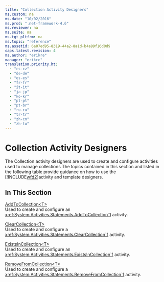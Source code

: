 ```yaml
---
title: "Collection Activity Designers"
ms.custom: na
ms.date: "10/02/2016"
ms.prod: ".net-framework-4.6"
ms.reviewer: na
ms.suite: na
ms.tgt_pltfrm: na
ms.topic: "reference"
ms.assetid: 6a07ed95-8319-44a2-8a1d-b4a89f16d0d9
caps.latest.revision: 4
ms.author: "erikre"
manager: "erikre"
translation.priority.ht: 
  - "cs-cz"
  - "de-de"
  - "es-es"
  - "fr-fr"
  - "it-it"
  - "ja-jp"
  - "ko-kr"
  - "pl-pl"
  - "pt-br"
  - "ru-ru"
  - "tr-tr"
  - "zh-cn"
  - "zh-tw"
---
```

# Collection Activity Designers
The Collection activity designers are used to create and configure activities used to manage collections The topics contained in this section and listed in the following table provide guidance on how to use the [!INCLUDE[wfd2](../workflowdesigner/includes/wfd2_md.md)]activity and template designers.  
  
## In This Section  
 [AddToCollection\<T>](../workflowdesigner/addtocollection-t--activity-designer.md)  
 Used to create and configure an <xref:System.Activities.Statements.AddToCollection`1> activity.  
  
 [ClearCollection<T\>](../workflowdesigner/clearcollection-t--activity-designer.md)  
 Used to create and configure a <xref:System.Activities.Statements.ClearCollection`1> activity.  
  
 [ExistsInCollection\<T>](../workflowdesigner/existsincollection-t--activity-designer.md)  
 Used to create and configure an <xref:System.Activities.Statements.ExistsInCollection`1> activity.  
  
 [RemoveFromCollection<T\>](../workflowdesigner/removefromcollection-t--activity-designer.md)  
 Used to create and configure a <xref:System.Activities.Statements.RemoveFromCollection`1> activity.